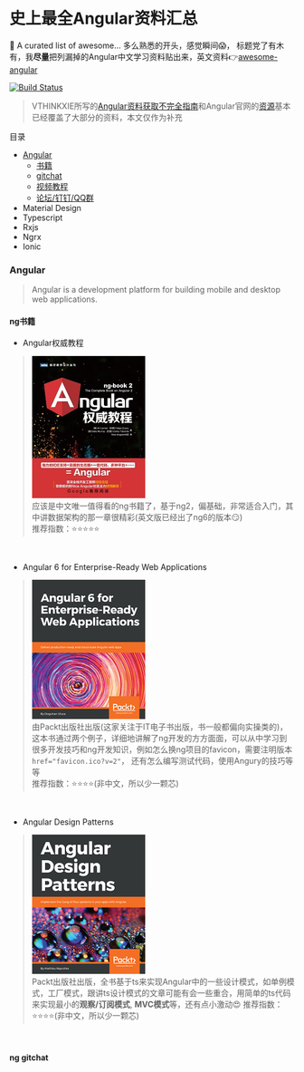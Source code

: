 
# 史上最全Angular资料汇总

📄 A curated list of awesome... 多么熟悉的开头，感觉瞬间:scream:，
标题党了有木有，我**尽量**把列漏掉的Angular中文学习资料贴出来，英文资料:point_right:[awesome-angular](https://github.com/PatrickJS/awesome-angular)

[![Build Status](https://travis-ci.org/AngularClass/awesome-angular.svg?branch=gh-pages)](https://travis-ci.org/AngularClass/awesome-angular)

> VTHINKXIE所写的[Angular资料获取不完全指南](https://zhuanlan.zhihu.com/p/36385830)和Angular官网的[资源](https://angular.cn/resources)基本已经覆盖了大部分的资料，本文仅作为补充

目录
- [Angular](#angular)
  - [书籍](#ng书籍)
  - [gitchat](#ng-gitchat)
  - [视频教程](#ng视频教程)
  - [论坛/钉钉/QQ群](#ng社交媒体)
- Material Design
- Typescript
- Rxjs
- Ngrx
- Ionic

### Angular

> Angular is a development platform for building mobile and desktop web applications.

#### ng书籍
- Angular权威教程
> <img src="../Angular/图片/Angular权威教程.jpg" width="200px" height="251px" /><br/>
> 应该是中文唯一值得看的ng书籍了，基于ng2，偏基础，非常适合入门，其中讲数据架构的那一章很精彩(英文版已经出了ng6的版本:smirk:)<br/>
> 推荐指数：:star::star::star::star::star:

<br/>

- Angular 6 for Enterprise-Ready Web Applications
> <img src="../Angular/图片/Angular6-for-enterprise-ready-web-apps.png" width="200px" height="246px" /><br/>
> 由Packt出版社出版(这家关注于IT电子书出版，书一般都偏向实操类的)，这本书通过两个例子，详细地讲解了ng开发的方方面面，可以从中学习到很多开发技巧和ng开发知识，例如怎么换ng项目的favicon，需要注明版本`href="favicon.ico?v=2"`，
> 还有怎么编写测试代码，使用Angury的技巧等等<br/>
> 推荐指数：:star::star::star::star:(非中文，所以少一颗芯)

<br/>

- Angular Design Patterns
> <img src="../Angular/图片/Angular Design Pattern.png" width="200px" height="246px" /><br/>
> Packt出版社出版，全书基于ts来实现Angular中的一些设计模式，如单例模式，工厂模式，跟讲ts设计模式的文章可能有会一些重合，用简单的ts代码来实现最小的**观察/订阅模式**, **MVC模式**等，还有点小激动:heart_eyes:
> 推荐指数：:star::star::star::star:(非中文，所以少一颗芯)

<br/>

#### ng gitchat
